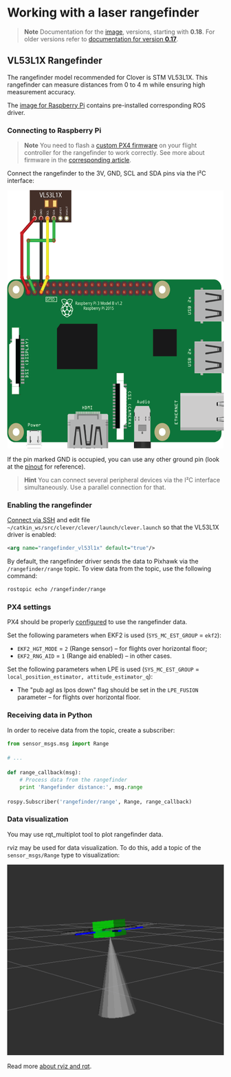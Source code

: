 # Working with a laser rangefinder

> **Note** Documentation for the [image](image.md), versions, starting with **0.18**. For older versions refer to [documentation for version **0.17**](https://github.com/CopterExpress/clever/blob/v0.17/docs/en/laser.md).

## VL53L1X Rangefinder

The rangefinder model recommended for Clover is STM VL53L1X. This rangefinder can measure distances from 0 to 4 m while ensuring high measurement accuracy.

The [image for Raspberry Pi](image.md) contains pre-installed corresponding ROS driver.

### Connecting to Raspberry Pi

> **Note** You need to flash a <a id="download-firmware" href="https://github.com/CopterExpress/Firmware/releases">custom PX4 firmware</a> on your flight controller for the rangefinder to work correctly. See more about firmware in the [corresponding article](firmware.md).

<script type="text/javascript">
    fetch('https://api.github.com/repos/CopterExpress/Firmware/releases').then(res => res.json()).then(function(data) {
        for (let release of data) {
            if (!release.prerelease && !release.draft && release.tag_name.includes('-clever.')) {
                document.querySelector('#download-firmware').href = release.html_url;
                return;
            }
        }
    });
</script>

Connect the rangefinder to the 3V, GND, SCL and SDA pins via the I²C interface:

<img src="../assets/raspberry-vl53l1x.png" alt="Connecting VL53L1X" height=600>

If the pin marked GND is occupied, you can use any other ground pin (look at the [pinout](https://pinout.xyz) for reference).

> **Hint** You can connect several peripheral devices via the I²C interface simultaneously. Use a parallel connection for that.

### Enabling the rangefinder

[Connect via SSH](ssh.md) and edit file `~/catkin_ws/src/clever/clever/launch/clever.launch` so that the VL53L1X driver is enabled:

```xml
<arg name="rangefinder_vl53l1x" default="true"/>
```

By default, the rangefinder driver sends the data to Pixhawk via the `/rangefinder/range` topic. To view data from the topic, use the following command:

```bash
rostopic echo /rangefinder/range
```

### PX4 settings

PX4 should be properly [configured](px4_parameters.md) to use the rangefinder data.

Set the following parameters when EKF2 is used (`SYS_MC_EST_GROUP` = `ekf2`):

* `EKF2_HGT_MODE` = `2` (Range sensor) – for flights over horizontal floor;
* `EKF2_RNG_AID` = `1` (Range aid enabled) – in other cases.

Set the following parameters when LPE is used (`SYS_MC_EST_GROUP` = `local_position_estimator, attitude_estimator_q`):

* The "pub agl as lpos down" flag should be set in the `LPE_FUSION` parameter – for flights over horizontal floor.

### Receiving data in Python

In order to receive data from the topic, create a subscriber:

```python
from sensor_msgs.msg import Range

# ...

def range_callback(msg):
    # Process data from the rangefinder
    print 'Rangefinder distance:', msg.range

rospy.Subscriber('rangefinder/range', Range, range_callback)
```

### Data visualization

You may use rqt_multiplot tool to plot rangefinder data.

rviz may be used for data visualization. To do this, add a topic of the `sensor_msgs/Range` type to visualization:

<img src="../assets/rviz-range.png" alt="Range in rviz">

Read more [about rviz and rqt](rviz.md).

<!--
### Connecting to Pixhawk / Pixracer

Support for rangefinder VL53L1X is not yet implemented in the PX4 firmware (in version *1.8.2*).
-->
